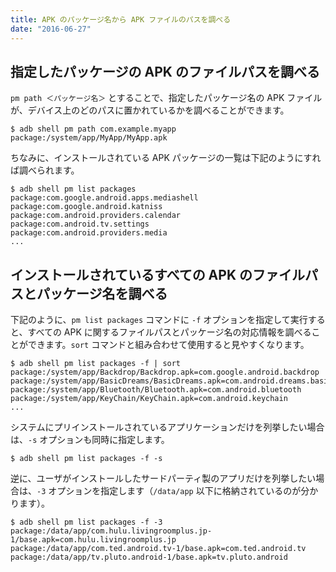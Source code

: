 ```yaml
---
title: APK のパッケージ名から APK ファイルのパスを調べる
date: "2016-06-27"
---
```


指定したパッケージの APK のファイルパスを調べる
----

`pm path ＜パッケージ名＞` とすることで、指定したパッケージ名の APK ファイルが、デバイス上のどのパスに置かれているかを調べることができます。

```
$ adb shell pm path com.example.myapp
package:/system/app/MyApp/MyApp.apk
```

ちなみに、インストールされている APK パッケージの一覧は下記のようにすれば調べられます。

```
$ adb shell pm list packages
package:com.google.android.apps.mediashell
package:com.google.android.katniss
package:com.android.providers.calendar
package:com.android.tv.settings
package:com.android.providers.media
...
```


インストールされているすべての APK のファイルパスとパッケージ名を調べる
----

下記のように、`pm list packages` コマンドに `-f` オプションを指定して実行すると、すべての APK に関するファイルパスとパッケージ名の対応情報を調べることができます。`sort` コマンドと組み合わせて使用すると見やすくなります。

```
$ adb shell pm list packages -f | sort
package:/system/app/Backdrop/Backdrop.apk=com.google.android.backdrop
package:/system/app/BasicDreams/BasicDreams.apk=com.android.dreams.basic
package:/system/app/Bluetooth/Bluetooth.apk=com.android.bluetooth
package:/system/app/KeyChain/KeyChain.apk=com.android.keychain
...
```

システムにプリインストールされているアプリケーションだけを列挙したい場合は、`-s` オプションも同時に指定します。

```
$ adb shell pm list packages -f -s
```

逆に、ユーザがインストールしたサードパーティ製のアプリだけを列挙したい場合は、`-3` オプションを指定します（`/data/app` 以下に格納されているのが分かります）。

```
$ adb shell pm list packages -f -3
package:/data/app/com.hulu.livingroomplus.jp-1/base.apk=com.hulu.livingroomplus.jp
package:/data/app/com.ted.android.tv-1/base.apk=com.ted.android.tv
package:/data/app/tv.pluto.android-1/base.apk=tv.pluto.android
```

